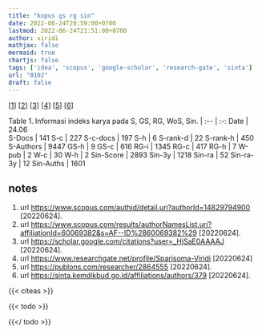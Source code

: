 ```yaml
---
title: "kopus gs rg sin"
date: 2022-06-24T20:59:00+0700
lastmod: 2022-06-24T21:51:00+0700
author: viridi
mathjax: false
mermaid: true
chartjs: false
tags: ['idea', 'scopus', 'google-scholar', 'research-gate', 'sinta']
url: "0102"
draft: false
---
```

[[1](#r01)]
[[2](#r02)]
[[3](#r03)]
[[4](#r04)]
[[5](#r05)]
[[6](#r06)]

Table <a name='tab1'>1</a>. Informasi indeks karya pada S, GS, RG, WoS, Sin.
 |
:--       | :-:
Date      | 24.06     
S-Docs    | 141
S-c       | 227
S-c-docs  | 197
S-h       | 6
S-rank-d  | 22
S-rank-h  | 450
S-Authors | 9447
GS-h      | 9
GS-c      | 616
RG-i      | 1345
RG-c      | 417
RG-h      | 7
W-pub     | 2
W-c       | 30
W-h       | 2
Sin-Score | 2893
Sin-3y    | 1218
Sin-ra    | 52
Sin-ra-3y | 12
Sin-Auths | 1601

## notes
1. <a name='r01'></a>url <https://www.scopus.com/authid/detail.uri?authorId=14829794900> [20220624].
2. <a name='r02'></a>url <https://www.scopus.com/results/authorNamesList.uri?affiliationId=60069382&s=AF--ID%2860069382%29> [20220624].
3. <a name='r03'></a>url <https://scholar.google.com/citations?user=_HjSaE0AAAAJ> [20220624].
4. <a name='r04'></a>url <https://www.researchgate.net/profile/Sparisoma-Viridi> [20220624]
5. <a name='r05'></a>url <https://publons.com/researcher/2864555> [20220624].
6. <a name='r06'></a>url <https://sinta.kemdikbud.go.id/affiliations/authors/379> [20220624].

{{< citeas >}}

{{< todo >}}

{{</ todo >}}